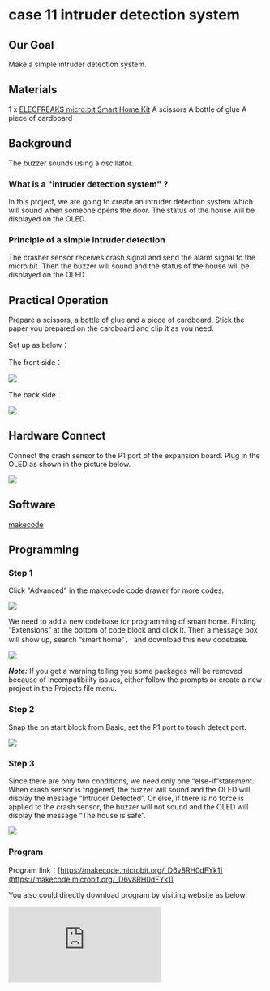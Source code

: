 # case 11 intruder detection system

## Our Goal


 Make a simple intruder detection system.

## Materials


1 x [ELECFREAKS micro:bit Smart Home Kit](https://shop.elecfreaks.com/products/elecfreaks-micro-bit-smart-home-kit-without-micro-bit-board?_pos=1&_sid=ebbf2bf73&_ss=r)
 A scissors
 A bottle of glue
 A piece of cardboard

## Background


 The buzzer sounds using a oscillator.


### What is a "intruder detection system" ?

 In this project, we are going to create an intruder detection system which will sound when someone opens the door. The status of the house will be displayed on the OLED.

### Principle of a simple intruder detection

 The crasher sensor receives crash signal and send the alarm signal to the micro:bit. Then the buzzer will sound and the status of the house will be displayed on the OLED.


## Practical Operation


 Prepare a scissors, a bottle of glue and a piece of cardboard.
 Stick the paper you prepared on the cardboard and clip it as you need.



 Set up as below：

The front side：

![](./images/RL8DL2M.png)

The back side：

![](./images/K56Vqzl.jpg)

## Hardware Connect

Connect the crash sensor to the P1 port of the expansion board.
Plug in the OLED as shown in the picture below.

![](./images/MLFMqXq.jpg)

## Software

[makecode](https://makecode.microbit.org/#)


## Programming

### Step 1

 Click "Advanced" in the makecode code drawer for more codes.

![](./images/2qCyzQ7.png)

 We need to add a new codebase for programming of smart home. Finding “Extensions” at the bottom of code block and click it. Then a message box will show up, search “smart home"， and download this new codebase.

![](./images/OY706rv.png)

***Note:*** If you get a warning telling you some packages will be removed because of incompatibility issues, either follow the prompts or create a new project in the Projects file menu.


### Step 2

 Snap the on start block from Basic, set the P1 port to touch detect port.

![](./images/faLxLSQ.png)

### Step 3

 Since there are only two conditions, we need only one “else-if”statement.
When crash sensor is triggered, the buzzer will sound and the OLED will display the message “Intruder Detected”. Or else, if there is no force is applied to the crash sensor, the buzzer will not sound and the OLED will display the message “The house is safe”.

![](./images/jt4jWwZ.png)




### Program

Program link：[https://makecode.microbit.org/_D6v8RH0dFYk1](https://makecode.microbit.org/_D6v8RH0dFYk1)

You also could directly download program by visiting website as below:

<div
    style={{
        position: 'relative',
        paddingBottom: '60%',
        overflow: 'hidden',
    }}
>
    <iframe
        src="https://makecode.microbit.org/_D6v8RH0dFYk1"
        frameborder="0"
        sandbox="allow-popups allow-forms allow-scripts allow-same-origin"
        style={{
            position: 'absolute',
            width: '100%',
            height: '100%',
        }}
    />
</div>

## Result


 You have created a intruder detector!

## Think


 What can you do more with the smart home kit?

## Questions



## More Information
